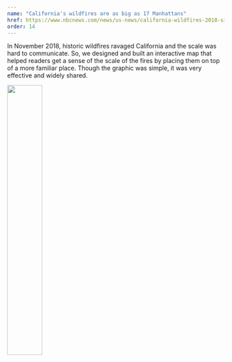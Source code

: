 ```yaml
---
name: "California's wildfires are as big as 17 Manhattans"
href: https://www.nbcnews.com/news/us-news/california-wildfires-2018-size-compare-us-cities-map-n935946
order: 14
---
```


<div class="flex justify-between">
  <p class="col-6 mt2">In November 2018, historic wildfires ravaged California and the scale was hard to communicate. So, we designed and built an interactive map that helped readers get a sense of the scale of the fires by placing them on top of a more familiar place. Though the graphic was simple, it was very effective and widely shared.</p>

  <img class="mt2" src="/img/projects/nbc-fire-map.gif" width="40%">
</div>